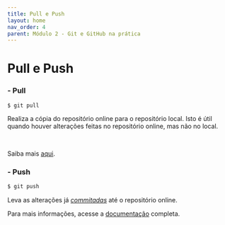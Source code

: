 ```yaml
---
title: Pull e Push
layout: home
nav_order: 4
parent: Módulo 2 - Git e GitHub na prática
---
```


<h1>Pull e Push</h1>

<h3 id = "pull">- Pull</h3>

```
$ git pull
```
<p>
Realiza a cópia do repositório online para o repositório local. Isto é útil quando houver alterações feitas no repositório online, mas não no local.
</p>

<br>
<p align = "justify">
Saiba mais <a href = "https://docs.github.com/pt/pull-requests/collaborating-with-pull-requests/proposing-changes-to-your-work-with-pull-requests/creating-a-pull-request">aqui</a>.
</p>


<h3 id = "push">- Push</h3>

```bash
$ git push
```

<p align = "justify">
Leva as alterações já <a href = "https://wmpjrufg.github.io/GIT0001/002-2.html#commit
"><i>commitadas</i></a> até o repositório online.<br>

Para mais informações, acesse a <a href = "https://docs.github.com/pt/get-started/using-git/pushing-commits-to-a-remote-repository">documentação</a> completa.
</p>
